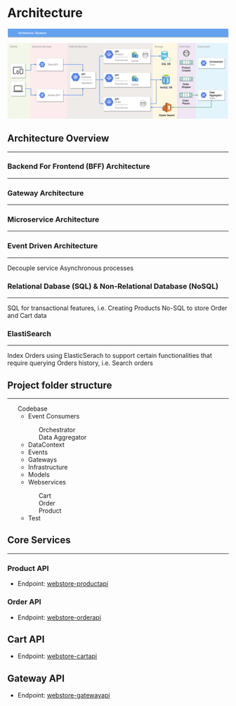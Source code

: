 # Architecture
![BFF/Microservice Architecture](resources/Webstore%20Architecture.png?raw=true "BFF/Microservice Architecture")

## Architecture Overview
---

### Backend For Frontend (BFF) Architecture
---

### Gateway Architecture
---

### Microservice Architecture
---

### Event Driven Architecture
---

Decouple service
Asynchronous processes

### Relational Dabase (SQL) & Non-Relational Database (NoSQL)
---

SQL for transactional features, i.e. Creating Products
No-SQL to store Order and Cart data

### ElastiSearch 
---

Index Orders using ElasticSerach to support certain functionalities that require querying Orders history, i.e. Search orders

## Project folder structure
---

<ul type="none">
  <li>Codebase</li>
  <li>
    <ul>
      <li>Event Consumers</li>
      <ul type="none">
        <li>Orchestrator</li>
        <li>Data Aggregator</li>
      </ul>
      <li>DataContext</li>
      <li>Events</li>
      <li>Gateways</li>
      <li>Infrastructure</li>
      <li>Models</li>
      <li>Webservices</li>
      <ul type="none">
        <li>Cart</li>
        <li>Order</li>
        <li>Product</li>
      </ul>
      <li>Test</li>
    </ul>
  </li>
</ul>

## Core Services

---

### Product API
* Endpoint: [webstore-productapi]( https://webstore-productapi.azurewebsites.net/api/products/ "Product API")

### Order API
* Endpoint: [webstore-orderapi]( https://webstore-orderapi.azurewebsites.net/api/orders/ "Order API")

## Cart API
* Endpoint: [webstore-cartapi]( https://webstore-orderapi.azurewebsites.net/api/cart/ "Cart API")

## Gateway API
* Endpoint: [webstore-gatewayapi]( https://webstore-gatewayapi.azurewebsites.net/api/webstore/ "Gateway API")
